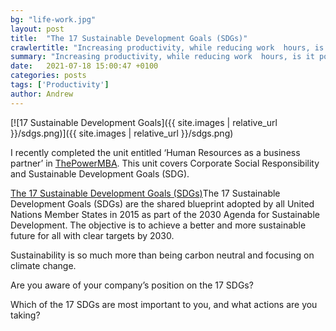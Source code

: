 ```yaml
---
bg: "life-work.jpg"
layout: post
title:  "The 17 Sustainable Development Goals (SDGs)"
crawlertitle: "Increasing productivity, while reducing work  hours, is it possible?"
summary: "Increasing productivity, while reducing work  hours, is it possible?"
date:   2021-07-18 15:00:47 +0100
categories: posts
tags: ['Productivity']
author: Andrew
---
```



[![17 Sustainable Development Goals]({{ site.images | relative_url }}/sdgs.png)]({{ site.images | relative_url }}/sdgs.png) 

I recently completed the unit entitled ‘Human Resources as a business partner’ in <a href="tbag.pxf.io/WDNkXe">ThePowerMBA</a>. This unit covers Corporate Social Responsibility and Sustainable Development Goals (SDG).

<a href="https://sdgs.un.org/goals">The 17 Sustainable Development Goals (SDGs)</a>The 17 Sustainable Development Goals (SDGs) are the shared blueprint adopted by all United Nations Member States in 2015 as part of the 2030 Agenda for Sustainable Development.
The objective is to achieve a better and more sustainable future for all with clear targets by 2030.

Sustainability is so much more than being carbon neutral and focusing on climate change.

Are you aware of your company’s position on the 17 SDGs?

Which of the 17 SDGs are most important to you, and what actions are you taking?

